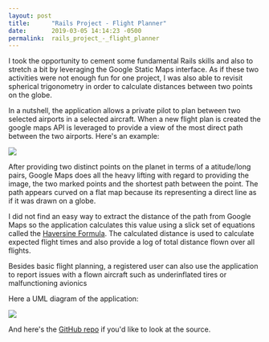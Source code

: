 ```yaml
---
layout: post
title:      "Rails Project - Flight Planner"
date:       2019-03-05 14:14:23 -0500
permalink:  rails_project_-_flight_planner
---
```



I took the opportunity to cement some fundamental Rails skills and also to stretch a bit by leveraging the Google Static Maps interface.  As if these two activities were not enough fun for one project, I was also able to revisit spherical trigonometry in order to calculate distances between two points on the globe.

In a nutshell, the application allows a private pilot to plan between two selected airports in a selected aircraft.  When a new flight plan is created the google maps API is leveraged to provide a view of the most direct path between the two airports.  Here's an example:

![](https://drive.google.com/uc?id=14vtPJuEGXCtcNoNo2Sdd_RuKiML4pRPV)

After providing two distinct points on the planet in terms of a atitude/long pairs, Google Maps does all the heavy lifting with regard to providing the image, the two marked points and the shortest path between the point.  The path appears curved on a flat map because its representing a direct line as if it was drawn on a globe.

I did not find an easy way to extract the distance of the path from Google Maps so the application calculates this value using a slick set of equations called the [Haversine Formula](https://rosettacode.org/wiki/Haversine_formula).  The calculated distance is used to calculate expected flight times and also provide a log of total distance flown over all flights.

Besides basic flight planning, a registered user can also use the application to report issues with a flown aircraft such as underinflated tires or malfunctioning avionics

Here a UML diagram of the application:

![](http://drive.google.com/open?id=14vjnm1tg2B6U6ONM-z5KslqsDeFiys2j)

And here's the [GitHub repo](https://github.com/kjoewill/flight-planner) if you'd like to look at the source.



